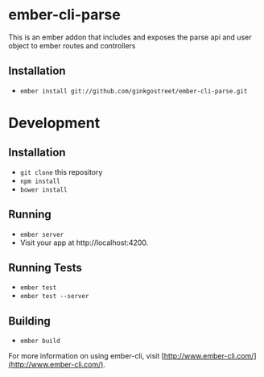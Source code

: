 # ember-cli-parse
This is an ember addon that includes and exposes the parse api and user object to ember routes and controllers

## Installation
* `ember install git://github.com/ginkgostreet/ember-cli-parse.git`


# Development
## Installation

* `git clone` this repository
* `npm install`
* `bower install`

## Running

* `ember server`
* Visit your app at http://localhost:4200.

## Running Tests

* `ember test`
* `ember test --server`

## Building

* `ember build`

For more information on using ember-cli, visit [http://www.ember-cli.com/](http://www.ember-cli.com/).
